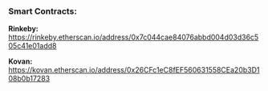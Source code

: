 ### Smart Contracts:

**Rinkeby:** https://rinkeby.etherscan.io/address/0x7c044cae84076abbd004d03d36c505c41e01add8

**Kovan:** https://kovan.etherscan.io/address/0x26CFc1eC8fEF560631558CEa20b3D108b0b17283
